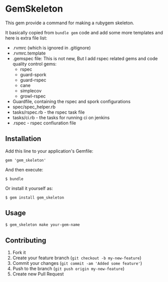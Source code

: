 # GemSkeleton

This gem provide a command for making a rubygem skeleton.

It basically copied from ```bundle gem``` code and add some more templates and here is extra file list:

* .rvmrc (which is ignored in .gitignore)
* .rvmrc.template
* .gemspec file: This is not new, But I add rspec related gems and code quality control gems:
    * rspec
    * guard-spork
    * guard-rspec
    * cane
    * simplecov
    * growl-rspec
* Guardfile, containing the rspec and spork configurations
* spec/spec_helper.rb
* tasks/rspec.rb - the rspec task file
* tasks/ci.rb - the tasks for running ci on jenkins
* .rspec - rspec confiuration file

## Installation

Add this line to your application's Gemfile:

    gem 'gem_skeleton'

And then execute:

    $ bundle

Or install it yourself as:

    $ gem install gem_skeleton

## Usage

```bash
$ gem_skeleton make your-gem-name
```

## Contributing

1. Fork it
2. Create your feature branch (`git checkout -b my-new-feature`)
3. Commit your changes (`git commit -am 'Added some feature'`)
4. Push to the branch (`git push origin my-new-feature`)
5. Create new Pull Request
